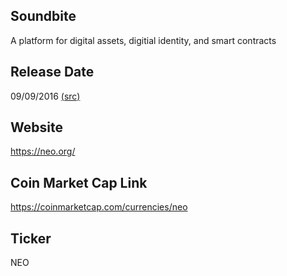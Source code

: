 ## Soundbite

A platform for digital assets, digitial identity, and smart contracts

## Release Date

09/09/2016 [(src)](https://coinmarketcap.com/currencies/neo)

## Website

https://neo.org/

## Coin Market Cap Link

https://coinmarketcap.com/currencies/neo

## Ticker

NEO

